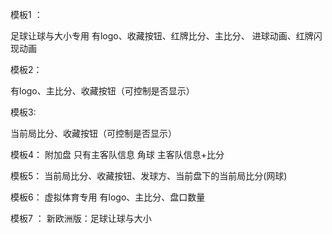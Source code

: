 
模板1 ：

足球让球与大小专用  有logo、收藏按钮、红牌比分、主比分、 进球动画、红牌闪现动画

模板2：

有logo、主比分、收藏按钮（可控制是否显示）

模板3:

当前局比分、收藏按钮（可控制是否显示）

模板4：
附加盘 只有主客队信息   角球 主客队信息+比分  

模板5：
当前局比分、收藏按钮、发球方、当前盘下的当前局比分(网球)

模板6：
虚拟体育专用 有logo、主比分、盘口数量

模板7 ：
新欧洲版：足球让球与大小